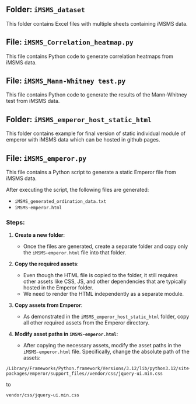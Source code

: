 ## Folder: `iMSMS_dataset`
This folder contains Excel files with multiple sheets containing iMSMS data.

## File: `iMSMS_Correlation_heatmap.py`
This file contains Python code to generate correlation heatmaps from iMSMS data.

## File: `iMSMS_Mann-Whitney test.py`
This file contains Python code to generate the results of the Mann-Whitney test from iMSMS data.

## Folder: `iMSMS_emperor_host_static_html`
This folder contains example for final version of static individual module of emperor with iMSMS data which can be hosted in github pages.

## File: `iMSMS_emperor.py`
This file contains a Python script to generate a static Emperor file from iMSMS data.

After executing the script, the following files are generated:
* `iMSMS_generated_ordination_data.txt`
* `iMSMS-emperor.html`

### Steps:
1. **Create a new folder**:
   - Once the files are generated, create a separate folder and copy only the `iMSMS-emperor.html` file into that folder.

2. **Copy the required assets**:
   - Even though the HTML file is copied to the folder, it still requires other assets like CSS, JS, and other dependencies that are typically hosted in the Emperor folder.
   - We need to render the HTML independently as a separate module.

3. **Copy assets from Emperor**:
   - As demonstrated in the `iMSMS_emperor_host_static_html` folder, copy all other required assets from the Emperor directory.

4. **Modify asset paths in `iMSMS-emperor.html`**:
   - After copying the necessary assets, modify the asset paths in the `iMSMS-emperor.html` file. Specifically, change the absolute path of the assets:

```
/Library/Frameworks/Python.framework/Versions/3.12/lib/python3.12/site-packages/emperor/support_files//vendor/css/jquery-ui.min.css
```

to

```
vendor/css/jquery-ui.min.css
```



